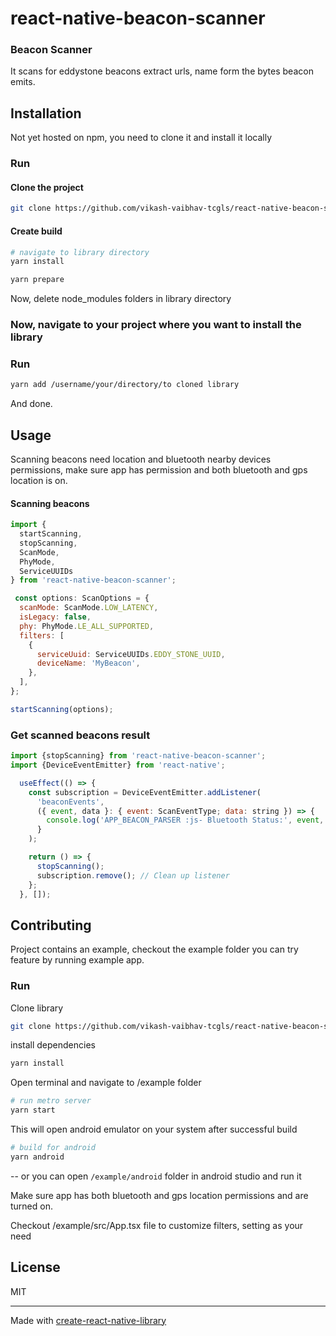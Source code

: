 # react-native-beacon-scanner

### Beacon Scanner

It scans for eddystone beacons extract urls, name form the bytes beacon emits.

## Installation

Not yet hosted on npm, you need to clone it and install it locally

### Run

#### Clone the project

```sh
git clone https://github.com/vikash-vaibhav-tcgls/react-native-beacon-scanner.git
```

#### Create build

```sh
# navigate to library directory
yarn install

yarn prepare
```

Now, delete node_modules folders in library directory

### Now, navigate to your project where you want to install the library

### Run

```sh
yarn add /username/your/directory/to cloned library
```

And done.

## Usage

Scanning beacons need location and bluetooth nearby devices permissions,
make sure app has permission and both bluetooth and gps location is on.

#### Scanning beacons

```javascript
import {
  startScanning,
  stopScanning,
  ScanMode,
  PhyMode,
  ServiceUUIDs
} from 'react-native-beacon-scanner';

 const options: ScanOptions = {
  scanMode: ScanMode.LOW_LATENCY,
  isLegacy: false,
  phy: PhyMode.LE_ALL_SUPPORTED,
  filters: [
    {
      serviceUuid: ServiceUUIDs.EDDY_STONE_UUID,
      deviceName: 'MyBeacon',
    },
  ],
};

startScanning(options);
```

### Get scanned beacons result

```javascript
import {stopScanning} from 'react-native-beacon-scanner';
import {DeviceEventEmitter} from 'react-native';

  useEffect(() => {
    const subscription = DeviceEventEmitter.addListener(
      'beaconEvents',
      ({ event, data }: { event: ScanEventType; data: string }) => {
        console.log('APP_BEACON_PARSER :js- Bluetooth Status:', event, data);
      }
    );

    return () => {
      stopScanning();
      subscription.remove(); // Clean up listener
    };
  }, []);
```

## Contributing

Project contains an example, checkout the example folder you can try feature by running example app.

### Run

Clone library

```sh
git clone https://github.com/vikash-vaibhav-tcgls/react-native-beacon-scanner.git
```

install dependencies

```sh
yarn install
```

Open terminal and navigate to /example folder

```sh
# run metro server
yarn start
```

This will open android emulator on your system after successful build

```sh
# build for android
yarn android
```

-- or you can open `/example/android` folder in android studio and run it

Make sure app has both bluetooth and gps location permissions and are turned on.

Checkout /example/src/App.tsx file to customize filters, setting as your need

## License

MIT

---

Made with [create-react-native-library](https://github.com/callstack/react-native-builder-bob)
